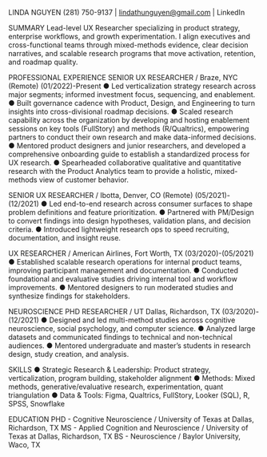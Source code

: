 LINDA NGUYEN
(281) 750-9137 | lindathunguyen@gmail.com | LinkedIn

SUMMARY
Lead-level UX Researcher specializing in product strategy, enterprise workflows, and growth experimentation. I align executives and cross-functional teams through mixed-methods evidence, clear decision narratives, and scalable research programs that move activation, retention, and roadmap quality.

PROFESSIONAL EXPERIENCE
SENIOR UX RESEARCHER / Braze, NYC (Remote) (01/2022)-Present
● Led verticalization strategy research across major segments; informed investment focus, sequencing, and enablement.
● Built governance cadence with Product, Design, and Engineering to turn insights into cross-divisional roadmap decisions.
● Scaled research capability across the organization by developing and hosting
enablement sessions on key tools (FullStory) and methods (R/Qualtrics), empowering
partners to conduct their own research and make data-informed decisions.
● Mentored product designers and junior researchers, and developed a comprehensive
onboarding guide to establish a standardized process for UX research.
● Spearheaded collaborative qualitative and quantitative research with the Product
Analytics team to provide a holistic, mixed-methods view of customer behavior.

SENIOR UX RESEARCHER / Ibotta, Denver, CO (Remote) (05/2021)-(12/2021)
● Led end-to-end research across consumer surfaces to shape problem definitions and feature prioritization.
● Partnered with PM/Design to convert findings into design hypotheses, validation plans, and decision criteria.
● Introduced lightweight research ops to speed recruiting, documentation, and insight reuse.

UX RESEARCHER / American Airlines, Fort Worth, TX (03/2020)-(05/2021)
● Established scalable research operations for internal product teams, improving participant management and documentation.
● Conducted foundational and evaluative studies driving internal tool and workflow improvements.
● Mentored designers to run moderated studies and synthesize findings for stakeholders.

NEUROSCIENCE PHD RESEARCHER / UT Dallas, Richardson, TX (03/2020)-(12/2021)
● Designed and led multi-method studies across cognitive neuroscience, social psychology, and computer science.
● Analyzed large datasets and communicated findings to technical and non-technical audiences.
● Mentored undergraduate and master’s students in research design, study creation, and analysis.

SKILLS
● Strategic Research & Leadership: Product strategy, verticalization, program building, stakeholder alignment
● Methods: Mixed methods, generative/evaluative research, experimentation, quant triangulation
● Data & Tools: Figma, Qualtrics, FullStory, Looker (SQL), R, SPSS, Snowflake

EDUCATION
PHD - Cognitive Neuroscience / University of Texas at Dallas, Richardson, TX
MS - Applied Cognition and Neuroscience / University of Texas at Dallas, Richardson, TX
BS - Neuroscience / Baylor University, Waco, TX